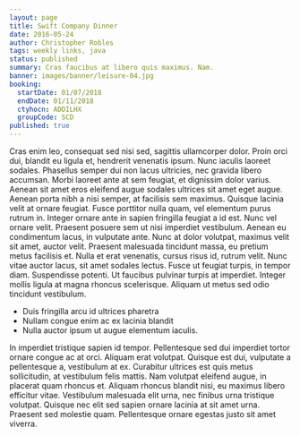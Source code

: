 ```yaml
---
layout: page
title: Swift Company Dinner
date: 2016-05-24
author: Christopher Robles
tags: weekly links, java
status: published
summary: Cras faucibus at libero quis maximus. Nam.
banner: images/banner/leisure-04.jpg
booking:
  startDate: 01/07/2018
  endDate: 01/11/2018
  ctyhocn: ADDILHX
  groupCode: SCD
published: true
---
```

Cras enim leo, consequat sed nisi sed, sagittis ullamcorper dolor. Proin orci dui, blandit eu ligula et, hendrerit venenatis ipsum. Nunc iaculis laoreet sodales. Phasellus semper dui non lacus ultricies, nec gravida libero accumsan. Morbi laoreet ante at sem feugiat, et dignissim dolor varius. Aenean sit amet eros eleifend augue sodales ultrices sit amet eget augue. Aenean porta nibh a nisi semper, at facilisis sem maximus.
Quisque lacinia velit at ornare feugiat. Fusce porttitor nulla quam, vel elementum purus rutrum in. Integer ornare ante in sapien fringilla feugiat a id est. Nunc vel ornare velit. Praesent posuere sem ut nisi imperdiet vestibulum. Aenean eu condimentum lacus, in vulputate ante. Nunc at dolor volutpat, maximus velit sit amet, auctor velit. Praesent malesuada tincidunt massa, eu pretium metus facilisis et. Nulla et erat venenatis, cursus risus id, rutrum velit. Nunc vitae auctor lacus, sit amet sodales lectus. Fusce ut feugiat turpis, in tempor diam. Suspendisse potenti. Ut faucibus pulvinar turpis at imperdiet. Integer mollis ligula at magna rhoncus scelerisque. Aliquam ut metus sed odio tincidunt vestibulum.

* Duis fringilla arcu id ultrices pharetra
* Nullam congue enim ac ex lacinia blandit
* Nulla auctor ipsum ut augue elementum iaculis.

In imperdiet tristique sapien id tempor. Pellentesque sed dui imperdiet tortor ornare congue ac at orci. Aliquam erat volutpat. Quisque est dui, vulputate a pellentesque a, vestibulum at ex. Curabitur ultrices est quis metus sollicitudin, at vestibulum felis mattis. Nam volutpat eleifend augue, in placerat quam rhoncus et. Aliquam rhoncus blandit nisi, eu maximus libero efficitur vitae. Vestibulum malesuada elit urna, nec finibus urna tristique volutpat. Quisque nec elit sed sapien ornare lacinia at sit amet urna. Praesent sed molestie quam. Pellentesque ornare egestas justo sit amet viverra.
